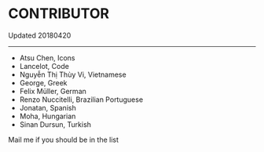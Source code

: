 # CONTRIBUTOR
Updated 20180420

---
 * Atsu Chen, Icons
 * Lancelot, Code
 * Nguyễn Thị Thùy Vi, Vietnamese
 * George, Greek
 * Felix Müller, German
 * Renzo Nuccitelli, Brazilian Portuguese
 * Jonatan, Spanish
 * Moha, Hungarian
 * Sinan Dursun, Turkish

Mail me if you should be in the list
